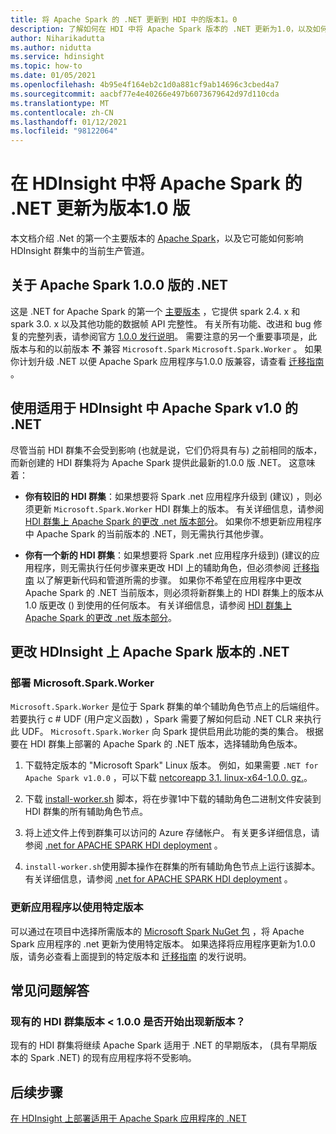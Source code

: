 ```yaml
---
title: 将 Apache Spark 的 .NET 更新到 HDI 中的版本1。0
description: 了解如何在 HDI 中将 Apache Spark 版本的 .NET 更新为1.0，以及如何影响你的现有代码和群集。
author: Niharikadutta
ms.author: nidutta
ms.service: hdinsight
ms.topic: how-to
ms.date: 01/05/2021
ms.openlocfilehash: 4b95e4f164eb2c1d0a881cf9ab14696c3cbed4a7
ms.sourcegitcommit: aacbf77e4e40266e497b6073679642d97d110cda
ms.translationtype: MT
ms.contentlocale: zh-CN
ms.lasthandoff: 01/12/2021
ms.locfileid: "98122064"
---
```

# <a name="updating-net-for-apache-spark-to-version-v10--in-hdinsight"></a>在 HDInsight 中将 Apache Spark 的 .NET 更新为版本1.0 版

本文档介绍 .Net 的第一个主要版本的 [Apache Spark](https://github.com/dotnet/spark)，以及它可能如何影响 HDInsight 群集中的当前生产管道。

## <a name="about-net-for-apache-spark-version-100"></a>关于 Apache Spark 1.0.0 版的 .NET

这是 .NET for Apache Spark 的第一个 [主要版本](https://github.com/dotnet/spark/releases/tag/v1.0.0) ，它提供 spark 2.4. x 和 spark 3.0. x 以及其他功能的数据帧 API 完整性。 有关所有功能、改进和 bug 修复的完整列表，请参阅官方 [1.0.0 发行说明](https://github.com/dotnet/spark/blob/master/docs/release-notes/1.0.0/release-1.0.0.md)。
需要注意的另一个重要事项是，此版本与和的以前版本 **不** 兼容 `Microsoft.Spark` `Microsoft.Spark.Worker` 。 如果你计划升级 .NET 以便 Apache Spark 应用程序与1.0.0 版兼容，请查看 [迁移指南](https://github.com/dotnet/spark/blob/master/docs/migration-guide.md#upgrading-from-microsoftspark-0x-to-10) 。

## <a name="using-net-for-apache-spark-v10-in-hdinsight"></a>使用适用于 HDInsight 中 Apache Spark v1.0 的 .NET

尽管当前 HDI 群集不会受到影响 (也就是说，它们仍将具有与) 之前相同的版本，而新创建的 HDI 群集将为 Apache Spark 提供此最新的1.0.0 版 .NET。 这意味着：

- **你有较旧的 HDI 群集**：如果想要将 Spark .net 应用程序升级到 (建议) ，则必须更新 `Microsoft.Spark.Worker` HDI 群集上的版本。 有关详细信息，请参阅 [HDI 群集上 Apache Spark 的更改 .net 版本部分](#changing-net-for-apache-spark-version-on-hdinsight)。
如果你不想更新应用程序中 Apache Spark 的当前版本的 .NET，则无需执行其他步骤。  

- **你有一个新的 HDI 群集**：如果想要将 Spark .net 应用程序升级到)  (建议的应用程序，则无需执行任何步骤来更改 HDI 上的辅助角色，但必须参阅 [迁移指南](https://github.com/dotnet/spark/blob/master/docs/migration-guide.md#upgrading-from-microsoftspark-0x-to-10) 以了解更新代码和管道所需的步骤。
如果你不希望在应用程序中更改 Apache Spark 的 .NET 当前版本，则必须将新群集上的 HDI 群集上的版本从1.0 版更改 () 到使用的任何版本。 有关详细信息，请参阅 [HDI 群集上 Apache Spark 的更改 .net 版本部分](spark-dotnet-version-update.md#changing-net-for-apache-spark-version-on-hdinsight)。  

## <a name="changing-net-for-apache-spark-version-on-hdinsight"></a>更改 HDInsight 上 Apache Spark 版本的 .NET

### <a name="deploy-microsoftsparkworker"></a>部署 Microsoft.Spark.Worker

`Microsoft.Spark.Worker` 是位于 Spark 群集的单个辅助角色节点上的后端组件。 若要执行 c # UDF (用户定义函数) ，Spark 需要了解如何启动 .NET CLR 来执行此 UDF。 `Microsoft.Spark.Worker` 向 Spark 提供启用此功能的类的集合。 根据要在 HDI 群集上部署的 Apache Spark 的 .NET 版本，选择辅助角色版本。

1. 下载特定版本的 "Microsoft Spark" Linux 版本。 例如，如果需要 `.NET for Apache Spark v1.0.0` ，可以下载 [netcoreapp 3.1. linux-x64-1.0.0. gz.](https://github.com/dotnet/spark/releases/tag/v1.0.0)。  

2. 下载 [install-worker.sh](https://github.com/dotnet/spark/blob/master/deployment/install-worker.sh) 脚本，将在步骤1中下载的辅助角色二进制文件安装到 HDI 群集的所有辅助角色节点。  

3. 将上述文件上传到群集可以访问的 Azure 存储帐户。 有关更多详细信息，请参阅 [.net for APACHE SPARK HDI deployment](https://docs.microsoft.com/dotnet/spark/tutorials/hdinsight-deployment#upload-files-to-azure) 。

4. `install-worker.sh`使用脚本操作在群集的所有辅助角色节点上运行该脚本。 有关详细信息，请参阅 [.net for APACHE SPARK HDI deployment](https://docs.microsoft.com/dotnet/spark/tutorials/hdinsight-deployment#run-the-hdinsight-script-action) 。

### <a name="update-your-application-to-use-specific-version"></a>更新应用程序以使用特定版本

可以通过在项目中选择所需版本的 [Microsoft Spark NuGet 包](https://www.nuget.org/packages/Microsoft.Spark/) ，将 Apache Spark 应用程序的 .net 更新为使用特定版本。 如果选择将应用程序更新为1.0.0 版，请务必查看上面提到的特定版本和 [迁移指南](https://github.com/dotnet/spark/blob/master/docs/migration-guide.md#upgrading-from-microsoftspark-0x-to-10) 的发行说明。

## <a name="faqs"></a>常见问题解答

### <a name="will-my-existing-hdi-cluster-with-version--100-start-failing-with-the-new-release"></a>现有的 HDI 群集版本 < 1.0.0 是否开始出现新版本？

现有的 HDI 群集将继续 Apache Spark 适用于 .NET 的早期版本， (具有早期版本的 Spark .NET) 的现有应用程序将不受影响。

## <a name="next-steps"></a>后续步骤

[在 HDInsight 上部署适用于 Apache Spark 应用程序的 .NET](https://docs.microsoft.com/dotnet/spark/tutorials/hdinsight-deployment)
